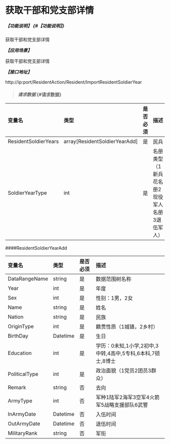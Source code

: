 # 获取干部和党支部详情

##### _【功能说明】_ {#【功能说明】}
获取干部和党支部详情

_**【应用场景】**_

获取干部和党支部详情

_**【接口地址】**_

http://ip:port/ResidentAction/Resident/ImportResidentSoldierYear

> #### _请求数据_ {#请求数据}

| 变量名 | 类型 | 是否必须 | 描述 |
| :--- | :--- | :--- | :--- |
| ResidentSoldierYears| array[ResidentSoldierYearAdd] | 是 | 民兵 |
| SoldierYearType| int | 是 | 名册类型（1新兵花名册2现役军人名册3退伍军人） |




####ResidentSoldierYearAdd

| 变量名 | 类型 | 是否必须 | 描述 |
| :--- | :--- | :--- | :--- |
| DataRangeName| string | 是 | 数据范围树名称 |
| Year| int | 是 | 年度 |
| Sex| int | 是 | 性别：1男，2女 |
| Name| string | 是 | 姓名 |
| Nation| string | 是 | 民族 |
| OriginType| int | 是 |籍贯性质（1城镇，2乡村） |
| BirthDay| Datetime| 是 | 生日 |
| Education| int | 是 | 学历：0未知,1小学,2初中,3中转,4高中,5专科,6本科,7硕士,8博士 |
| PoliticalType| int | 是 | 政治面貌（1党员2团员3群众） |
| Remark| string| 否 | 去向 |
| ArmyType| int | 否 |军种1陆军2海军3空军4火箭军5战略支援部队6武警 |
| InArmyDate| Datetime| 否 | 入伍时间 |
| OutArmyDate| Datetime | 否 |退伍时间|
| MilitaryRank| string| 否 |军衔 |
















